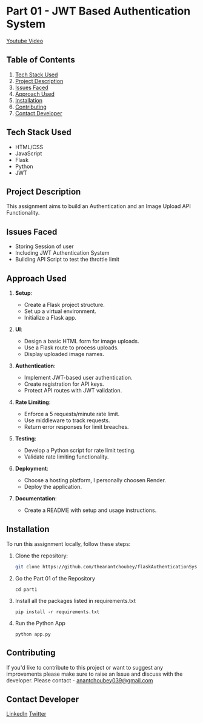 # Part 01 - JWT Based Authentication System

[Youtube Video](https://www.youtube.com/watch?v=qG-tpH-KbSg)

## Table of Contents

1. [Tech Stack Used](#tech-stack-used)
2. [Project Description](#project-description)
3. [Issues Faced](#issues-faced)
4. [Approach Used](#approach-used)
5. [Installation](#installation)
6. [Contributing](#contributing)
7. [Contact Developer](#contact-developer)

## Tech Stack Used

- HTML/CSS
- JavaScript
- Flask
- Python
- JWT

## Project Description

This assignment aims to build an Authentication and an Image Upload API Functionality.

## Issues Faced

- Storing Session of user
- Including JWT Authentication System
- Building API Script to test the throttle limit

## Approach Used

1. **Setup**:

   - Create a Flask project structure.
   - Set up a virtual environment.
   - Initialize a Flask app.

2. **UI**:

   - Design a basic HTML form for image uploads.
   - Use a Flask route to process uploads.
   - Display uploaded image names.

3. **Authentication**:

   - Implement JWT-based user authentication.
   - Create registration for API keys.
   - Protect API routes with JWT validation.

4. **Rate Limiting**:

   - Enforce a 5 requests/minute rate limit.
   - Use middleware to track requests.
   - Return error responses for limit breaches.

5. **Testing**:

   - Develop a Python script for rate limit testing.
   - Validate rate limiting functionality.

6. **Deployment**:

   - Choose a hosting platform, I personally choosen Render.
   - Deploy the application.

7. **Documentation**:

   - Create a README with setup and usage instructions.

## Installation

To run this assignment locally, follow these steps:

1. Clone the repository:

   ```bash
   git clone https://github.com/theanantchoubey/flaskAuthenticationSystem.git
   ```

2. Go the Part 01 of the Repository

   ```
   cd part1
   ```

3. Install all the packages listed in requirements.txt

   ```
   pip install -r requirements.txt
   ```

4. Run the Python App
   ```
   python app.py
   ```

## Contributing

If you'd like to contribute to this project or want to suggest any improvements please make sure to raise an Issue and discuss with the developer. Please contact - [anantchoubey039@gmail.com](mailto:anantchoubey039@gmail.com)

## Contact Developer

[LinkedIn](https://www.linkedin.com/in/theanantchoubey/)
[Twitter](https://twitter.com/theanantchoubey)
